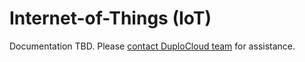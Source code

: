 # Internet-of-Things (IoT)

Documentation TBD. Please [contact DuploCloud team](https://duplocloud.com/company/contact-us/) for assistance.
